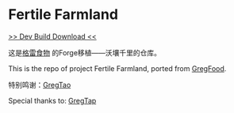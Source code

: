 # Fertile Farmland

[>> Dev Build Download <<](https://github.com/welancraft/fertile_farmland/actions)


这是[格雷食物](https://modrinth.com/mod/gregfood) 的Forge移植——沃壤千里的仓库。

This is the repo of project Fertile Farmland, ported from [GregFood](https://modrinth.com/mod/gregfood).

特别鸣谢：[GregTao](https://github.com/GregTaoo)

Special thanks to: [GregTap](https://github.com/GregTaoo)
